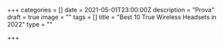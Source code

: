 +++
categories = []
date = 2021-05-01T23:00:00Z
description = "Prova"
draft = true
image = ""
tags = []
title = "Best 10 True Wireless Headsets in 2022"
type = ""

+++
